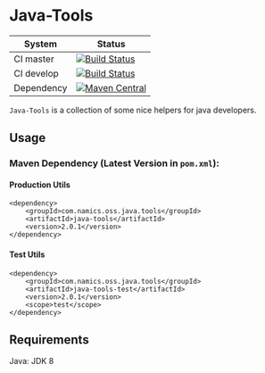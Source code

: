 # Java-Tools

System        | Status
--------------|------------------------------------------------        
CI master     | [![Build Status][travis-master]][travis-url]
CI develop    | [![Build Status][travis-develop]][travis-url]
Dependency    | [![Maven Central](https://maven-badges.herokuapp.com/maven-central/com.namics.oss.java.tools/java-tools/badge.svg)](https://maven-badges.herokuapp.com/maven-central/com.namics.oss.java.tools/java-tools)

`Java-Tools` is a collection of some nice helpers for java developers.

## Usage

### Maven Dependency (Latest Version in `pom.xml`):

#### Production Utils

	<dependency>
		<groupId>com.namics.oss.java.tools</groupId>
		<artifactId>java-tools</artifactId>
		<version>2.0.1</version>
	</dependency>

#### Test Utils


	<dependency>
		<groupId>com.namics.oss.java.tools</groupId>
		<artifactId>java-tools-test</artifactId>
		<version>2.0.1</version>
		<scope>test</scope>
	</dependency>

## Requirements	
Java: JDK 8  

	
[travis-master]: https://travis-ci.org/namics/java-tools.svg?branch=master
[travis-develop]: https://travis-ci.org/namics/java-tools.svg?branch=develop
[travis-url]: https://travis-ci.org/namics/java-tools